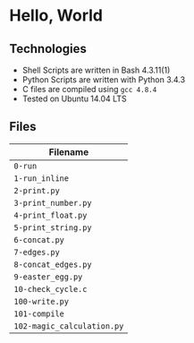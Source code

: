 # Hello, World

## Technologies
* Shell Scripts are written in Bash 4.3.11(1)
* Python Scripts are written with Python 3.4.3
* C files are compiled using `gcc 4.8.4`
* Tested on Ubuntu 14.04 LTS

## Files
| Filename 
| -------- 
| `0-run` 
| `1-run_inline` 
| `2-print.py` 
| `3-print_number.py` 
| `4-print_float.py` 
| `5-print_string.py` |
| `6-concat.py` 
| `7-edges.py` 
| `8-concat_edges.py` 
| `9-easter_egg.py`
| `10-check_cycle.c` 
| `100-write.py` 
| `101-compile`
| `102-magic_calculation.py` 
